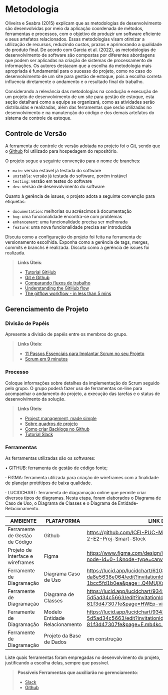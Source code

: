 
# Metodologia

 Oliveira e Seabra (2015) explicam que as metodologias de desenvolvimento são desenvolvidas por meio da aplicação coordenada de métodos, ferramentas e processos, com o objetivo de produzir um software eficiente e seus artefatos relacionados. Essas metodologias visam otimizar a utilização de recursos, reduzindo custos, prazos e aprimorando a qualidade do produto final.
 De acordo com Garcia et al. (2022), as metodologias de desenvolvimento de software são compostas por diferentes abordagens que podem ser aplicadas na criação de sistemas de processamento de informações. Os autores destacam que a escolha da metodologia mais apropriada é fundamental para o sucesso do projeto, como no caso do desenvolvimento de um site para gestão de estoque, pois a escolha correta influencia diretamente o andamento e o resultado final do trabalho.

Considerando a relevância das metodologias na condução e execução de um projeto de desenvolvimento de um site para gestão de estoque, esta seção detalhará como a equipe se organizará, como as atividades serão distribuídas e realizadas, além das ferramentas que serão utilizadas no desenvolvimento e na manutenção do código e dos demais artefatos do sistema de controle de estoque.

## Controle de Versão

A ferramenta de controle de versão adotada no projeto foi o
[Git](https://git-scm.com/), sendo que o [Github](https://github.com)
foi utilizado para hospedagem do repositório.

O projeto segue a seguinte convenção para o nome de branches:

- `main`: versão estável já testada do software
- `unstable`: versão já testada do software, porém instável
- `testing`: versão em testes do software
- `dev`: versão de desenvolvimento do software

Quanto à gerência de issues, o projeto adota a seguinte convenção para
etiquetas:

- `documentation`: melhorias ou acréscimos à documentação
- `bug`: uma funcionalidade encontra-se com problemas
- `enhancement`: uma funcionalidade precisa ser melhorada
- `feature`: uma nova funcionalidade precisa ser introduzida

Discuta como a configuração do projeto foi feita na ferramenta de versionamento escolhida. Exponha como a gerência de tags, merges, commits e branchs é realizada. Discuta como a gerência de issues foi realizada.

> **Links Úteis**:
> - [Tutorial GitHub](https://guides.github.com/activities/hello-world/)
> - [Git e Github](https://www.youtube.com/playlist?list=PLHz_AreHm4dm7ZULPAmadvNhH6vk9oNZA)
>  - [Comparando fluxos de trabalho](https://www.atlassian.com/br/git/tutorials/comparing-workflows)
> - [Understanding the GitHub flow](https://guides.github.com/introduction/flow/)
> - [The gitflow workflow - in less than 5 mins](https://www.youtube.com/watch?v=1SXpE08hvGs)

## Gerenciamento de Projeto

### Divisão de Papéis

Apresente a divisão de papéis entre os membros do grupo.

> **Links Úteis**:
> - [11 Passos Essenciais para Implantar Scrum no seu 
> Projeto](https://mindmaster.com.br/scrum-11-passos/)
> - [Scrum em 9 minutos](https://www.youtube.com/watch?v=XfvQWnRgxG0)

### Processo

Coloque  informações sobre detalhes da implementação do Scrum seguido pelo grupo. O grupo poderá fazer uso de ferramentas on-line para acompanhar o andamento do projeto, a execução das tarefas e o status de desenvolvimento da solução.
 
> **Links Úteis**:
> - [Project management, made simple](https://github.com/features/project-management/)
> - [Sobre quadros de projeto](https://docs.github.com/pt/github/managing-your-work-on-github/about-project-boards)
> - [Como criar Backlogs no Github](https://www.youtube.com/watch?v=RXEy6CFu9Hk)
> - [Tutorial Slack](https://slack.com/intl/en-br/)

### Ferramentas


As ferramentas utilizadas são os softwares:

• GITHUB: ferramenta de gestão de código fonte;

· FIGMA: ferramenta utilizada para criação de wireframes com a finalidade de planejar protótipos de baixa qualidade.

· LUCIDCHART: ferramenta de diagramação online que permite criar diversos tipos de diagramas. Nesta etapa, foram elaborados o Diagrama de Caso de Uso, o Diagrama de Classes e o Diagrama de Entidade-Relacionamento.


| AMBIENTE                            | PLATAFORMA                         | LINK DE ACESSO                         |
|-------------------------------------|------------------------------------|----------------------------------------|
| Ferramente de Gestão de Código        | Github                          | https://github.com/ICEI-PUC-Minas-PMV-ADS/PMV-ADS-2024-2-E2-Proj-Smart-Stock| Documentos do projeto               | GitHub                             |                            | Figma                              | http://....                            |
|Projeto de interface e wireframes    | Figma              |https://www.figma.com/design/C08lggIBwVW4fyLHmZVPjx/Untitled?node-id=0-1&node-type=canvas&t=2GSWQQ9GQg1Jb48t-0
|Ferramente de Diagramação   | Diagrama Caso de Uso           |https://lucid.app/lucidchart/610345b9-5c7b-4c48-8acb-da8e5638e064/edit?invitationId=inv_384f7e54-52cc-407c-bc7c-1bcc5fd1b0ea&page=.Q4MUjXso07N#
|Ferramente de Diagramação   | Diagrama de Classes         |https://lucid.app/lucidchart/9342c5b3-9a26-4988-802a-5d5ad34c5663/edit?invitationId=inv_59132baf-9384-4cf4-bd59-81f3d47307fe&page=HWEp-vi-RSFO#
|Ferramente de Diagramação   |Modelo Entidade Relacionamento  |https://lucid.app/lucidchart/9342c5b3-9a26-4988-802a-5d5ad34c5663/edit?invitationId=inv_59132baf-9384-4cf4-bd59-81f3d47307fe&page=E.mb4kc.4tQh#
|Ferramente de Diagramação   |Projeto da Base de Dados | em construção

Liste quais ferramentas foram empregadas no desenvolvimento do projeto, justificando a escolha delas, sempre que possível.
 
> **Possíveis Ferramentas que auxiliarão no gerenciamento**: 
> - [Slack](https://slack.com/)
> - [Github](https://github.com/)
